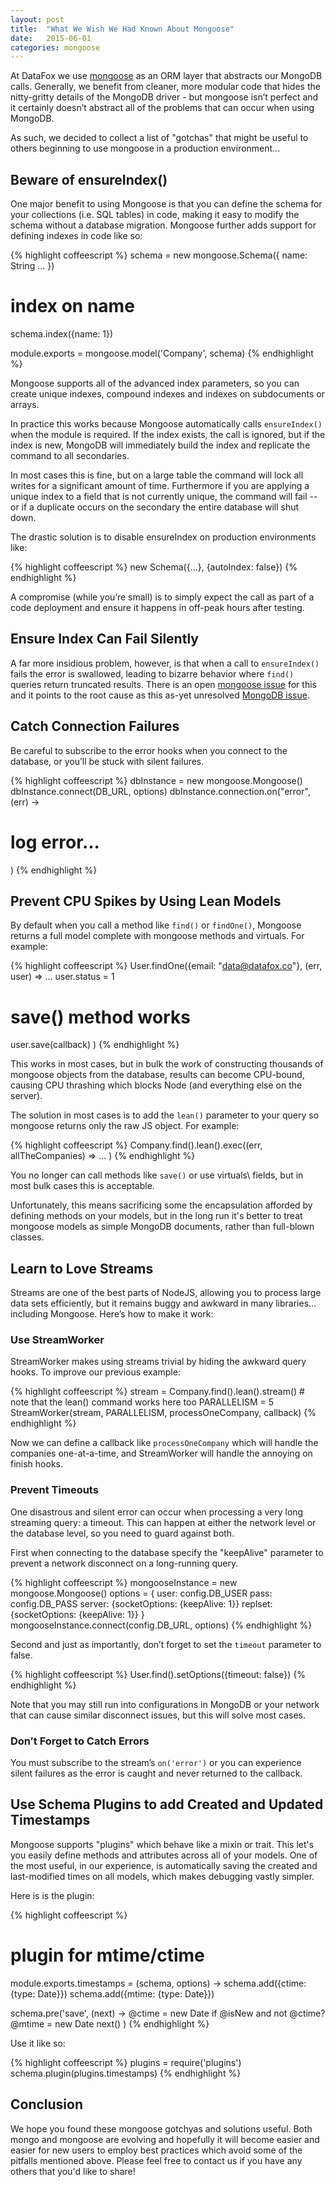 ```yaml
---
layout: post
title:  "What We Wish We Had Known About Mongoose"
date:   2015-06-01
categories: mongoose
---
```


At DataFox we use [mongoose](http://mongoosejs.com/) as an ORM layer that abstracts our MongoDB calls. Generally, we benefit from cleaner, more modular code that hides the nitty-gritty details of the MongoDB driver - but mongoose isn’t perfect and it certainly doesn’t abstract all of the problems that can occur when using MongoDB.

As such, we decided to collect a list of "gotchas" that might be useful to others beginning to use mongoose in a production environment...

## Beware of ensureIndex()

One major benefit to using Mongoose is that you can define the schema for your collections (i.e. SQL tables) in code, making it easy to modify the schema without a database migration. Mongoose further adds support for defining indexes in code like so:

{% highlight coffeescript %}
schema = new mongoose.Schema({
  name: String
  ...
})

# index on name
schema.index({name: 1})

module.exports = mongoose.model('Company', schema)
{% endhighlight %}

Mongoose supports all of the advanced index parameters, so you can create unique indexes, compound indexes and indexes on subdocuments or arrays.

In practice this works because Mongoose automatically calls `ensureIndex()` when the module is required. If the index exists, the call is ignored, but if the index is new, MongoDB will immediately build the index and replicate the command to all secondaries.

In most cases this is fine, but on a large table the command will lock all writes for a significant amount of time. Furthermore if you are applying a unique index to a field that is not currently unique, the command will fail -- or if a duplicate occurs on the secondary the entire database will shut down.

The drastic solution is to disable ensureIndex on production environments like:

{% highlight coffeescript %}
new Schema({...}, {autoIndex: false})
{% endhighlight %}

A compromise (while you’re small) is to simply expect the call as part of a code deployment and ensure it happens in off-peak hours after testing.

## Ensure Index Can Fail Silently

A far more insidious problem, however, is that when a call to `ensureIndex()` fails the error is swallowed, leading to bizarre behavior where `find()` queries return truncated results. There is an open [mongoose issue](https://github.com/Automattic/mongoose/issues/609) for this and it points to the root cause as this as-yet unresolved [MongoDB issue](https://jira.mongodb.org/browse/SERVER-4462).

## Catch Connection Failures

Be careful to subscribe to the error hooks when you connect to the database, or you’ll be stuck with silent failures.

{% highlight coffeescript %}
dbInstance = new mongoose.Mongoose()
dbInstance.connect(DB_URL, options)
dbInstance.connection.on("error", (err) ->
  # log error...
)
{% endhighlight %}

## Prevent CPU Spikes by Using Lean Models
By default when you call a method like `find()` or `findOne()`, Mongoose returns a full model complete with mongoose methods and virtuals. For example:

{% highlight coffeescript %}
User.findOne({email: "data@datafox.co"}, (err, user) =>
  ...
  user.status = 1
  # save() method works
  user.save(callback)
)
{% endhighlight %}

This works in most cases, but in bulk the work of constructing thousands of mongoose objects from the database, results can become CPU-bound, causing CPU thrashing which blocks Node (and everything else on the server).

The solution in most cases is to add the `lean()` parameter to your query so mongoose returns only the raw JS object. For example:

{% highlight coffeescript %}
Company.find().lean().exec((err, allTheCompanies) =>
  ...
)
{% endhighlight %}

You no longer can call methods like `save()` or use virtuals\ fields, but in most bulk cases this is acceptable.

Unfortunately, this means sacrificing some the encapsulation afforded by defining methods on your models, but in the long run it's better to treat mongoose models as simple MongoDB documents, rather than full-blown classes.

## Learn to Love Streams

Streams are one of the best parts of NodeJS, allowing you to process large data sets efficiently, but it remains buggy and awkward in many libraries... including Mongoose. Here’s how to make it work:

### Use StreamWorker

StreamWorker makes using streams trivial by hiding the awkward query hooks. To improve our previous example:

{% highlight coffeescript %}
stream = Company.find().lean().stream() # note that the lean() command works here too
PARALLELISM = 5
StreamWorker(stream, PARALLELISM, processOneCompany, callback)
{% endhighlight %}

Now we can define a callback like `processOneCompany` which will handle the companies one-at-a-time, and StreamWorker will handle the annoying on finish hooks.

### Prevent Timeouts

One disastrous and silent error can occur when processing a very long streaming query: a timeout. This can happen at either the network level or the database level, so you need to guard against both.

First when connecting to the database specify the "keepAlive" parameter to prevent a network disconnect on a long-running query.

{% highlight coffeescript %}
mongooseInstance = new mongoose.Mongoose()
options = {
  user: config.DB_USER
  pass: config.DB_PASS
  server: {socketOptions: {keepAlive: 1}}
  replset: {socketOptions: {keepAlive: 1}}
}
mongooseInstance.connect(config.DB_URL, options)
{% endhighlight %}

Second and just as importantly, don’t forget to set the `timeout` parameter to false.

{% highlight coffeescript %}
User.find().setOptions({timeout: false})
{% endhighlight %}

Note that you may still run into configurations in MongoDB or your network that can cause similar disconnect issues, but this will solve most cases.

### Don’t Forget to Catch Errors

You must subscribe to the stream’s `on('error')` or you can experience silent failures as the error is caught and never returned to the callback.

## Use Schema Plugins to add Created and Updated Timestamps

Mongoose supports "plugins" which behave like a mixin or trait. This let's you easily define methods and attributes across all of your models. One of the most useful, in our experience, is automatically saving the created and last-modified times on all models, which makes debugging vastly simpler.

Here is is the plugin:

{% highlight coffeescript %}
# plugin for mtime/ctime
module.exports.timestamps = (schema, options) ->
  schema.add({ctime: {type: Date}})
  schema.add({mtime: {type: Date}})

  schema.pre('save', (next) ->
    @ctime = new Date if @isNew and not @ctime?
    @mtime = new Date
    next()
  )
{% endhighlight %}

Use it like so:

{% highlight coffeescript %}
plugins = require('plugins')
schema.plugin(plugins.timestamps)
{% endhighlight %}

## Conclusion

We hope you found these mongoose gotchyas and solutions useful. Both mongo and mongoose are evolving and hopefully it will become easier and easier for new users to employ best practices which avoid some of the pitfalls mentioned above. Please feel free to contact us if you have any others that you'd like to share!
